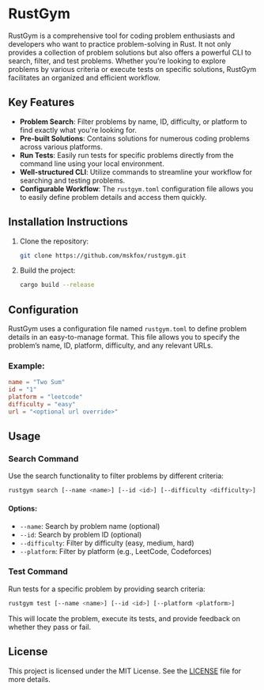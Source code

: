 # RustGym

RustGym is a comprehensive tool for coding problem enthusiasts and developers who want to practice problem-solving in Rust. It not only provides a collection of problem solutions but also offers a powerful CLI to search, filter, and test problems. Whether you’re looking to explore problems by various criteria or execute tests on specific solutions, RustGym facilitates an organized and efficient workflow.

## Key Features

- **Problem Search**: Filter problems by name, ID, difficulty, or platform to find exactly what you're looking for.
- **Pre-built Solutions**: Contains solutions for numerous coding problems across various platforms.
- **Run Tests**: Easily run tests for specific problems directly from the command line using your local environment.
- **Well-structured CLI**: Utilize commands to streamline your workflow for searching and testing problems.
- **Configurable Workflow**: The ``rustgym.toml`` configuration file allows you to easily define problem details and access them quickly.

## Installation Instructions

1. Clone the repository:
   ```bash
   git clone https://github.com/mskfox/rustgym.git
   ```
2. Build the project:
   ```bash
   cargo build --release
   ```

## Configuration

RustGym uses a configuration file named ``rustgym.toml`` to define problem details in an easy-to-manage format. This file allows you to specify the problem’s name, ID, platform, difficulty, and any relevant URLs.

### Example:

```toml
name = "Two Sum"
id = "1"
platform = "leetcode"
difficulty = "easy"
url = "<optional url override>"
```

## Usage

### Search Command

Use the search functionality to filter problems by different criteria:

```bash
rustgym search [--name <name>] [--id <id>] [--difficulty <difficulty>] [--platform <platform>]
```

#### Options:
- `--name`: Search by problem name (optional)
- `--id`: Search by problem ID (optional)
- `--difficulty`: Filter by difficulty (easy, medium, hard)
- `--platform`: Filter by platform (e.g., LeetCode, Codeforces)

### Test Command

Run tests for a specific problem by providing search criteria:

```bash
rustgym test [--name <name>] [--id <id>] [--platform <platform>]
```

This will locate the problem, execute its tests, and provide feedback on whether they pass or fail.

## License

This project is licensed under the MIT License. See the [LICENSE](LICENSE) file for more details.
